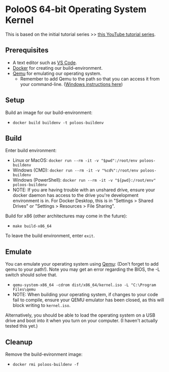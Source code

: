 # PoloOS 64-bit Operating System Kernel

This is based on the initial tutorial series >> [this YouTube tutorial series](https://www.youtube.com/playlist?list=PLZQftyCk7_SeZRitx5MjBKzTtvk0pHMtp).

## Prerequisites

 - A text editor such as [VS Code](https://code.visualstudio.com/).
 - [Docker](https://www.docker.com/) for creating our build-environment.
 - [Qemu](https://www.qemu.org/) for emulating our operating system.
   - Remember to add Qemu to the path so that you can access it from your command-line. ([Windows instructions here](https://dev.to/whaleshark271/using-qemu-on-windows-10-home-edition-4062))

## Setup

Build an image for our build-environment:
 - `docker build buildenv -t poloos-buildenv`

## Build

Enter build environment:
 - Linux or MacOS: `docker run --rm -it -v "$pwd":/root/env poloos-buildenv`
 - Windows (CMD): `docker run --rm -it -v "%cd%":/root/env poloos-buildenv`
 - Windows (PowerShell): `docker run --rm -it -v "${pwd}:/root/env" poloos-buildenv`
 - NOTE: If you are having trouble with an unshared drive, ensure your docker daemon has access to the drive you're development environment is in. For Docker Desktop, this is in "Settings > Shared Drives" or "Settings > Resources > File Sharing".

Build for x86 (other architectures may come in the future):
 - `make build-x86_64`

To leave the build environment, enter `exit`.

## Emulate

You can emulate your operating system using [Qemu](https://www.qemu.org/): (Don't forget to add qemu to your path!). Note you may get an error regarding the BIOS, the -L switch should solve that.

 - `qemu-system-x86_64 -cdrom dist/x86_64/kernel.iso -L "C:\Program Files\qemu`
 - NOTE: When building your operating system, if changes to your code fail to compile, ensure your QEMU emulator has been closed, as this will block writing to `kernel.iso`.

Alternatively, you should be able to load the operating system on a USB drive and boot into it when you turn on your computer. (I haven't actually tested this yet.)

## Cleanup

Remove the build-evironment image:
 - `docker rmi poloos-buildenv -f`

